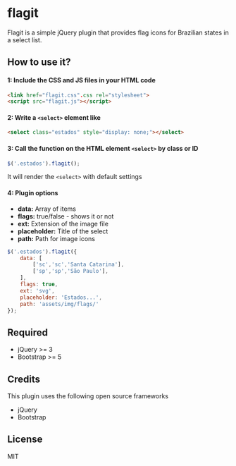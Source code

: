 # flagit
Flagit is a simple jQuery plugin that provides flag icons for Brazilian states in a select list.

## How to use it?

#### 1: Include the CSS and JS files in your HTML code

```html
<link href="flagit.css".css rel="stylesheet">
<script src="flagit.js"></script>
```

#### 2: Write a ```<select>``` element like

```html
<select class="estados" style="display: none;"></select>
```

#### 3: Call the function on the HTML element ```<select>``` by class or ID

```javascript
$('.estados').flagit();
```
It will render the ```<select>``` with default settings


#### 4: Plugin options

* **data:** Array of items
* **flags:** true/false - shows it or not
* **ext:** Extension of the image file
* **placeholder:** Title of the select
* **path:** Path for image icons

```javascript
$('.estados').flagit({
    data: [
        ['sc','sc','Santa Catarina'],
        ['sp','sp','São Paulo'],
    ],
    flags: true,
    ext: 'svg',
    placeholder: 'Estados...',
    path: 'assets/img/flags/'
});
```
## Required
* jQuery >= 3
* Bootstrap >= 5

## Credits
This plugin uses the following open source frameworks
* jQuery
* Bootstrap
  
## License
MIT
